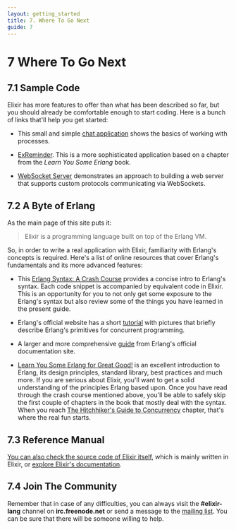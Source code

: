 ```yaml
---
layout: getting_started
title: 7. Where To Go Next
guide: 7
---
```


# 7 Where To Go Next

## 7.1 Sample Code

Elixir has more features to offer than what has been described so far, but you should already be comfortable enough to start coding. Here is a bunch of links that'll help you get started:

* This small and simple [chat application](https://gist.github.com/2783092) shows the basics of working with processes.

* [ExReminder](https://github.com/alco/ExReminder). This is a more sophisticated application based on a chapter from the _Learn You Some Erlang_ book.

* [WebSocket Server](https://github.com/alco/ws-elixir) demonstrates an approach to building a web server that supports custom protocols communicating via WebSockets.

## 7.2 A Byte of Erlang

As the main page of this site puts it:

> Elixir is a programming language built on top of the Erlang VM.

So, in order to write a real application with Elixir, familiarity with Erlang's concepts is required. Here's a list of online resources that cover Erlang's fundamentals and its more advanced features:

* This [Erlang Syntax: A Crash Course][1] provides a concise intro to Erlang's syntax. Each code snippet is accompanied by equivalent code in Elixir. This is an opportunity for you to not only get some exposure to the Erlang's syntax but also review some of the things you have learned in the present guide.

* Erlang's official website has a short [tutorial][2] with pictures that briefly describe Erlang's primitives for concurrent programming.

* A larger and more comprehensive [guide][3] from Erlang's official documentation site.

* [Learn You Some Erlang for Great Good!][4] is an excellent introduction to Erlang, its design principles, standard library, best practices and much more. If you are serious about Elixir, you'll want to get a solid understanding of the principles Erlang based upon. Once you have read through the crash course mentioned above, you'll be able to safely skip the first couple of chapters in the book that mostly deal with the syntax. When you reach [The Hitchhiker's Guide to Concurrency][5] chapter, that's where the real fun starts.

## 7.3 Reference Manual

[You can also check the source code of Elixir itself](https://github.com/elixir-lang/elixir/tree/master/lib), which is mainly written in Elixir, or [explore Elixir's documentation][8].

## 7.4 Join The Community

Remember that in case of any difficulties, you can always visit the **#elixir-lang** channel on **irc.freenode.net** or send a message to the [mailing list][6]. You can be sure that there will be someone willing to help.

  [1]: http://elixir-lang.org/crash-course.html
  [2]: http://www.erlang.org/course/concurrent_programming.html
  [3]: http://www.erlang.org/doc/getting_started/users_guide.html
  [4]: http://learnyousomeerlang.com/
  [5]: http://learnyousomeerlang.com/the-hitchhikers-guide-to-concurrency
  [6]: http://groups.google.com/group/elixir-lang-core
  [7]: https://github.com/elixir-lang/elixir/tree/master/lib
  [8]: http://elixir-lang.org/docs/
